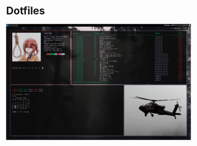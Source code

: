 # Dotfiles

![Current Screenshot](https://raw.githubusercontent.com/Irfanator/dotfiles/master/screenshot_i3.png "Current i3wm screenshot")

